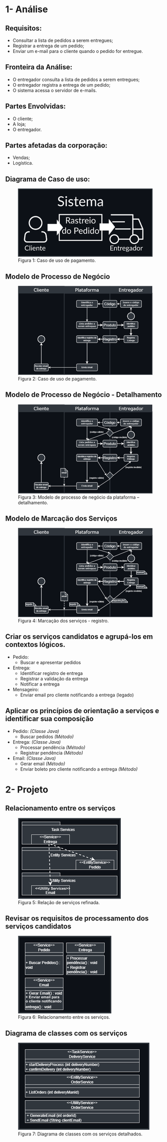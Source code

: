 # 1- Análise

## Requisitos:
- Consultar a lista de pedidos a serem entregues;
- Registrar a entrega de um pedido;
- Enviar um e-mail para o cliente quando o pedido for entregue.

## Fronteira da Análise:
- O entregador consulta a lista de pedidos a serem entregues;
- O entregador registra a entrega de um pedido;
- O sistema acessa o servidor de e-mails.

## Partes Envolvidas:
- O cliente;
- A loja;
- O entregador.

## Partes afetadas da corporação:
- Vendas;
- Logística.
## Diagrama de Caso de uso:
<figure><img src=img/useCase.png>
  <figcaption>Figura 1: Caso de uso de pagamento.
</figcaption>
</figure>

## Modelo de Processo de Negócio
<figure><img src=img/businessProcess.png></img>
  <figcaption>Figura 2: Caso de uso de pagamento.
</figcaption>
</figure>

## Modelo de Processo de Negócio - Detalhamento
<figure><img src=img/businessProcessDetails.png></img>
  <figcaption>Figura 3: Modelo de processo de negócio da plataforma – detalhamento.
</figcaption>
</figure>

## Modelo de Marcação dos Serviços
<figure><img src=img/serviceMarcation.png></img>
  <figcaption>Figura 4: Marcação dos serviços - registro.
</figcaption>
</figure>


## Criar os serviços candidatos e agrupá-los em contextos lógicos.
- Pedido:
  - Buscar e apresentar pedidos
- Entrega:
  - Identificar registro de entrega
  - Registrar a validação da entrega
  - Notificar a entrega
- Mensageiro:
  - Enviar email pro cliente notificando a entrega (legado)


## Aplicar os princípios de orientação a serviços e identificar sua composição
- Pedido: _(Classe Java)_
  - Buscar pedidos _(Método)_
- Entrega: _(Classe Java)_
  - Processar pendência _(Método)_
  - Registrar pendência _(Método)_
- Email: _(Classe Java)_
  - Gerar email _(Método)_
  - Enviar boleto pro cliente notificando a entrega _(Método)_

# 2- Projeto

## Relacionamento entre os serviços
<figure><img src=img/serviceRelation.png></img>
  <figcaption>Figura 5:  Relação de serviços refinada.
</figcaption>
</figure>

## Revisar os requisitos de processamento dos serviços candidatos
<figure><img src=img/serviceRelationDetails.png></img>
  <figcaption>Figura 6: Relacionamento entre os serviços.
</figcaption>
</figure>

## Diagrama de classes com os serviços
<figure><img src=img/classDiagramWithServiceDetails.png></img>
  <figcaption>Figura 7: Diagrama de classes com os serviços detalhados.
</figcaption>
</figure>
